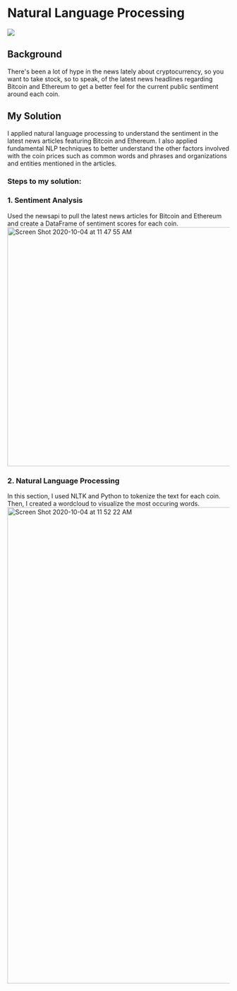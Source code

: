 # Natural Language Processing
![](https://user-images.githubusercontent.com/62320593/95019859-ca2e5700-0635-11eb-9c94-f7d698385c64.jpeg)

## Background
There's been a lot of hype in the news lately about cryptocurrency, so you want to take stock, so to speak, of the latest news headlines regarding Bitcoin and Ethereum to get a better feel for the current public sentiment around each coin.

## My Solution
I applied natural language processing to understand the sentiment in the latest news articles featuring Bitcoin and Ethereum. I also applied fundamental NLP techniques to better understand the other factors involved with the coin prices such as common words and phrases and organizations and entities mentioned in the articles.

### Steps to my solution:
### 1. Sentiment Analysis
Used the newsapi to pull the latest news articles for Bitcoin and Ethereum and create a DataFrame of sentiment scores for each coin.
<img width="541" alt="Screen Shot 2020-10-04 at 11 47 55 AM" src="https://user-images.githubusercontent.com/62320593/95020150-7d4b8000-0637-11eb-85d9-507f41b02216.png">

### 2. Natural Language Processing
In this section, I used NLTK and Python to tokenize the text for each coin. Then, I created a wordcloud to visualize the most occuring words.
<img width="1078" alt="Screen Shot 2020-10-04 at 11 52 22 AM" src="https://user-images.githubusercontent.com/62320593/95020261-18dcf080-0638-11eb-97a2-e437077d1d75.png">

